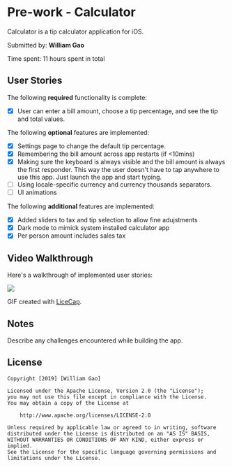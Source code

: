 # Pre-work - Calculator

Calculator is a tip calculator application for iOS.

Submitted by: **William Gao**

Time spent: 11 hours spent in total

## User Stories

The following **required** functionality is complete:

* [x] User can enter a bill amount, choose a tip percentage, and see the tip and total values.

The following **optional** features are implemented:
* [x] Settings page to change the default tip percentage.
* [x] Remembering the bill amount across app restarts (if <10mins)
* [x] Making sure the keyboard is always visible and the bill amount is always the first responder. This way the user doesn't have to tap anywhere to use this app. Just launch the app and start typing.
* [ ] Using locale-specific currency and currency thousands separators.
* [ ] UI animations

The following **additional** features are implemented:

- [x] Added sliders to tax and tip selection to allow fine adujstments
- [x] Dark mode to mimick system installed calculator app
- [x] Per person amount includes sales tax

## Video Walkthrough 

Here's a walkthrough of implemented user stories:

<img src="https://imgur.com/jsEYKbY.gif"/>

GIF created with [LiceCap](http://www.cockos.com/licecap/).

## Notes

Describe any challenges encountered while building the app.

## License

    Copyright [2019] [William Gao]

    Licensed under the Apache License, Version 2.0 (the "License");
    you may not use this file except in compliance with the License.
    You may obtain a copy of the License at

        http://www.apache.org/licenses/LICENSE-2.0

    Unless required by applicable law or agreed to in writing, software
    distributed under the License is distributed on an "AS IS" BASIS,
    WITHOUT WARRANTIES OR CONDITIONS OF ANY KIND, either express or implied.
    See the License for the specific language governing permissions and
    limitations under the License.
